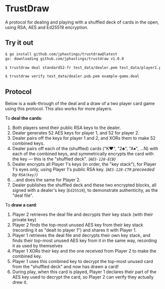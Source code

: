 # TrustDraw

A protocol for dealing and playing with a shuffled deck of cards in the open, using RSA, AES and Ed25519 encryption.

## Try it out

```sh
$ go install github.com/jphastings/trustdraw@latest
go: downloading github.com/jphastings/trustdraw v1.0.0

$ trustdraw deal standard52-fr test_data/dealer.pem test_data/player1.pub.pem test_data/player2.pub.pem > example-game.deal

$ trustdraw verify test_data/dealer.pub.pem example-game.deal

```

## Protocol

Below is a walk-through of the deal and a draw of a two player card game using this protocol. This also works for more players.

To **deal the cards**:

1. Both players send their public RSA keys to the dealer.
2. Dealer generates 52 AES keys for player 1, and 52 for player 2.
3. Dealer pairs off the keys for player 1 and 2, and XORs them to make 52 combined keys.
4. Dealer pairs off each of the (shuffled) cards ("K♥", "2♣️", "A♦", …N) with each of the combined keys, and symmetrically encrypts the card with the key — this is the "shuffled deck". _(`AES-128-ECB`)_
5. Dealer encrypts all Player 1's keys (in order, the "key stack"), for Player 1's eyes only, using Player 1's public RSA key. _(`AES-128-CTR` preceeded by `RSA(key)`)_
6. …and does the same for Player 2.
7. Dealer publishes the shuffled deck and these two encrypted blocks, all signed with a dealer's key (`Ed25519`), to demonstrate authenticity, as the "deal file".

To **draw a card**:

1. Player 2 retrieves the deal file and decrypts their key stack (with their private key)
2. Player 2 finds the top-most unused AES key from their key stack (recording it as "dealt to player 1") and shares it with Player 1.
3. Player 1 retrieves the deal file and decrypts their own key stack, and finds their top-most unused AES key from it in the same way, recording it as used by themselves
4. Player 1 XORs their key and the one received from Player 2 to make the combined key.
5. Player 1 uses this combined key to decrypt the top-most unused card from the "shuffled deck" and now has drawn a card!
6. During play, when this card is played, Player 1 declares their part of the AES key used to decrypt the card, so Player 2 can verify they actually drew it.

